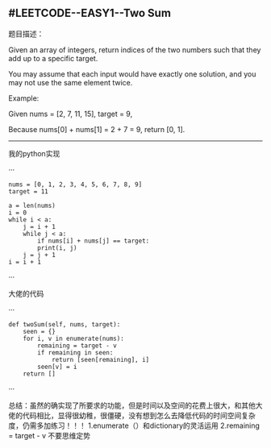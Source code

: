 #LEETCODE--EASY1--Two Sum
---
题目描述：

Given an array of integers, return indices of the two numbers such that they add up to a specific target.

You may assume that each input would have exactly one solution, and you may not use the same element twice.

Example:

Given nums = [2, 7, 11, 15], target = 9,

Because nums[0] + nums[1] = 2 + 7 = 9,
return [0, 1].

---
我的python实现

···

	nums = [0, 1, 2, 3, 4, 5, 6, 7, 8, 9]
	target = 11

	a = len(nums)
	i = 0
	while i < a:
    	j = i + 1
    	while j < a:
        	if nums[i] + nums[j] == target:
            print(i, j)
        j = j + 1
    i = i + 1
···

大佬的代码

···

	def twoSum(self, nums, target):
        seen = {}
        for i, v in enumerate(nums):
            remaining = target - v
            if remaining in seen:
                return [seen[remaining], i]
            seen[v] = i
        return []

···


总结：虽然的确实现了所要求的功能，但是时间以及空间的花费上很大，和其他大佬的代码相比，显得很幼稚，很僵硬，没有想到怎么去降低代码的时间空间复杂度，仍需多加练习！！！
1.enumerate（）和dictionary的灵活运用
2.remaining = target - v   不要思维定势


